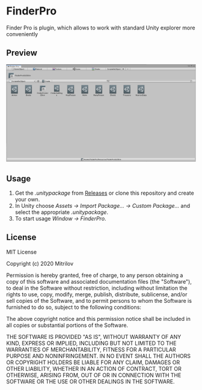 # FinderPro

Finder Pro is plugin, which allows to work with standard Unity explorer more conveniently

## Preview

![FinderPro Logo](./FinderProPreviewImage.png)

## Usage

1. Get the _.unitypackage_ from [Releases](https://github.com/mrfrayfeed/FinderPro/releases/) or clone this repository and create your own.
2. In Unity choose _Assets -> Import Package... -> Custom Package..._ and select the appropriate _.unitypackage_.
3. To start usage _Window -> FinderPro_.

## License

MIT License

Copyright (c) 2020 Mitrilov

Permission is hereby granted, free of charge, to any person obtaining a copy
of this software and associated documentation files (the "Software"), to deal
in the Software without restriction, including without limitation the rights
to use, copy, modify, merge, publish, distribute, sublicense, and/or sell
copies of the Software, and to permit persons to whom the Software is
furnished to do so, subject to the following conditions:

The above copyright notice and this permission notice shall be included in all
copies or substantial portions of the Software.

THE SOFTWARE IS PROVIDED "AS IS", WITHOUT WARRANTY OF ANY KIND, EXPRESS OR
IMPLIED, INCLUDING BUT NOT LIMITED TO THE WARRANTIES OF MERCHANTABILITY,
FITNESS FOR A PARTICULAR PURPOSE AND NONINFRINGEMENT. IN NO EVENT SHALL THE
AUTHORS OR COPYRIGHT HOLDERS BE LIABLE FOR ANY CLAIM, DAMAGES OR OTHER
LIABILITY, WHETHER IN AN ACTION OF CONTRACT, TORT OR OTHERWISE, ARISING FROM,
OUT OF OR IN CONNECTION WITH THE SOFTWARE OR THE USE OR OTHER DEALINGS IN THE
SOFTWARE.
